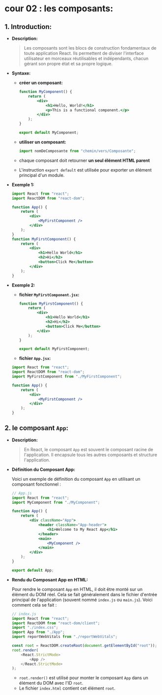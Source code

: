 # cour 02 : **les composants:**

## 1. **Introduction:**

-   **Description:**

    > Les composants sont les blocs de construction fondamentaux de toute application React. Ils permettent de diviser l'interface utilisateur en morceaux réutilisables et indépendants, chacun gérant son propre état et sa propre logique.

-   **Syntaxe:**

    -   **créer un composant:**

        ```jsx
        function MyComponent() {
        	return (
        		<div>
        			<h1>Hello, World!</h1>
        			<p>This is a functional component.</p>
        		</div>
        	);
        }

        export default MyComponent;
        ```

    -   **utiliser un composant:**

        ```jsx
        import nomDeComposante from "chemin/vers/Composante";
        ```

    -   chaque composant doit retourner **un seul élément HTML parent**
    -   L'instruction `export default` est utilisée pour exporter un élément principal d'un module.

-   **Exemple 1:**

    ```jsx
    import React from "react";
    import ReactDOM from "react-dom";

    function App() {
    	return (
    		<div>
    			<MyFirstComponent />
    		</div>
    	);
    }
    function MyFirstComponent() {
    	return (
    		<div>
    			<h1>Hello World</h1>
    			<h2>Hi</h2>
    			<button>Click Me</button>
    		</div>
    	);
    }
    ```

-   **Exemple 2:**

    -   **fichier `MyFirstComponent.jsx`:**

        ```jsx
        function MyFirstComponent() {
        	return (
        		<div>
        			<h1>Hello World</h1>
        			<h2>Hi</h2>
        			<button>Click Me</button>
        		</div>
        	);
        }

        export default MyFirstComponent;
        ```

    -   **fichier `App.jsx`:**

    ```jsx
    import React from "react";
    import ReactDOM from "react-dom";
    import MyFirstComponent from "./MyFirstComponent";

    function App() {
    	return (
    		<div>
    			<MyFirstComponent />
    		</div>
    	);
    }
    ```

## 2. **le composant `App`:**

-   **Description:**

    > En React, le composant `App` est souvent le composant racine de l'application. Il encapsule tous les autres composants et structure l'application.

-   **Définition du Composant App:**

    Voici un exemple de définition du composant `App` en utilisant un composant fonctionnel :

    ```jsx
    // App.js
    import React from "react";
    import MyComponent from "./MyComponent";

    function App() {
    	return (
    		<div className="App">
    			<header className="App-header">
    				<h1>Welcome to My React App</h1>
    			</header>
    			<main>
    				<MyComponent />
    			</main>
    		</div>
    	);
    }

    export default App;
    ```

-   **Rendu du Composant App en HTML:**

    Pour rendre le composant `App` en HTML, il doit être monté sur un élément du DOM réel. Cela se fait généralement dans le fichier d'entrée principal de l'application (souvent nommé `index.js` ou `main.js`). Voici comment cela se fait :

    ```js
    // index.js
    import React from "react";
    import ReactDOM from "react-dom/client";
    import "./index.css";
    import App from "./App";
    import reportWebVitals from "./reportWebVitals";

    const root = ReactDOM.createRoot(document.getElementById("root"));
    root.render(
    	<React.StrictMode>
    		<App />
    	</React.StrictMode>
    );
    ```

    -   `root.render()` est utilisé pour monter le composant `App` dans un élément du DOM avec l'ID `root`.
    -   Le fichier `index.html` contient cet élément `root`.
